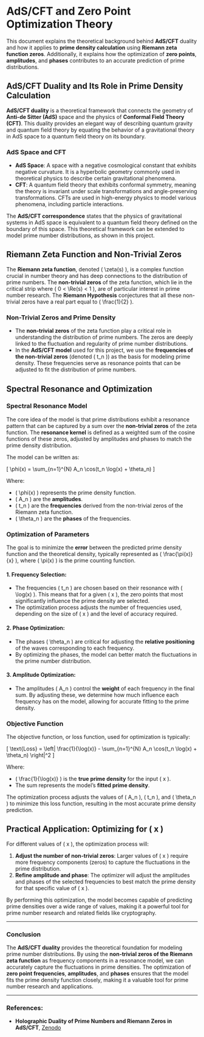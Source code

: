 # **AdS/CFT and Zero Point Optimization Theory**

This document explains the theoretical background behind **AdS/CFT** duality and how it applies to **prime density calculation** using **Riemann zeta function zeros**. Additionally, it explains how the optimization of **zero points**, **amplitudes**, and **phases** contributes to an accurate prediction of prime distributions.

## **AdS/CFT Duality and Its Role in Prime Density Calculation**

**AdS/CFT duality** is a theoretical framework that connects the geometry of **Anti-de Sitter (AdS)** space and the physics of **Conformal Field Theory (CFT)**. This duality provides an elegant way of describing quantum gravity and quantum field theory by equating the behavior of a gravitational theory in AdS space to a quantum field theory on its boundary.

### **AdS Space and CFT**
- **AdS Space**: A space with a negative cosmological constant that exhibits negative curvature. It is a hyperbolic geometry commonly used in theoretical physics to describe certain gravitational phenomena.
- **CFT**: A quantum field theory that exhibits conformal symmetry, meaning the theory is invariant under scale transformations and angle-preserving transformations. CFTs are used in high-energy physics to model various phenomena, including particle interactions.

The **AdS/CFT correspondence** states that the physics of gravitational systems in AdS space is equivalent to a quantum field theory defined on the boundary of this space. This theoretical framework can be extended to model prime number distributions, as shown in this project.

## **Riemann Zeta Function and Non-Trivial Zeros**

The **Riemann zeta function**, denoted \( \zeta(s) \), is a complex function crucial in number theory and has deep connections to the distribution of prime numbers. The **non-trivial zeros** of the zeta function, which lie in the critical strip where \( 0 < \Re(s) < 1 \), are of particular interest in prime number research. The **Riemann Hypothesis** conjectures that all these non-trivial zeros have a real part equal to \( \frac{1}{2} \).

### **Non-Trivial Zeros and Prime Density**
- The **non-trivial zeros** of the zeta function play a critical role in understanding the distribution of prime numbers. The zeros are deeply linked to the fluctuation and regularity of prime number distributions.
- In the **AdS/CFT model** used for this project, we use the **frequencies of the non-trivial zeros** (denoted \( t_n \)) as the basis for modeling prime density. These frequencies serve as resonance points that can be adjusted to fit the distribution of prime numbers.

## **Spectral Resonance and Optimization**

### **Spectral Resonance Model**
The core idea of the model is that prime distributions exhibit a resonance pattern that can be captured by a sum over the **non-trivial zeros** of the zeta function. The **resonance kernel** is defined as a weighted sum of the cosine functions of these zeros, adjusted by amplitudes and phases to match the prime density distribution.

The model can be written as:

\[
\phi(x) = \sum_{n=1}^{N} A_n \cos(t_n \log(x) + \theta_n)
\]

Where:
- \( \phi(x) \) represents the prime density function.
- \( A_n \) are the **amplitudes**.
- \( t_n \) are the **frequencies** derived from the non-trivial zeros of the Riemann zeta function.
- \( \theta_n \) are the **phases** of the frequencies.

### **Optimization of Parameters**
The goal is to minimize the **error** between the predicted prime density function and the theoretical density, typically represented as \( \frac{\pi(x)}{x} \), where \( \pi(x) \) is the prime counting function.

#### **1. Frequency Selection**:
- The frequencies \( t_n \) are chosen based on their resonance with \( \log(x) \). This means that for a given \( x \), the zero points that most significantly influence the prime density are selected.
- The optimization process adjusts the number of frequencies used, depending on the size of \( x \) and the level of accuracy required.

#### **2. Phase Optimization**:
- The phases \( \theta_n \) are critical for adjusting the **relative positioning** of the waves corresponding to each frequency.
- By optimizing the phases, the model can better match the fluctuations in the prime number distribution.

#### **3. Amplitude Optimization**:
- The amplitudes \( A_n \) control the **weight** of each frequency in the final sum. By adjusting these, we determine how much influence each frequency has on the model, allowing for accurate fitting to the prime density.

### **Objective Function**
The objective function, or loss function, used for optimization is typically:

\[
\text{Loss} = \left| \frac{1}{\log(x)} - \sum_{n=1}^{N} A_n \cos(t_n \log(x) + \theta_n) \right|^2
\]

Where:
- \( \frac{1}{\log(x)} \) is the **true prime density** for the input \( x \).
- The sum represents the model’s **fitted prime density**.

The optimization process adjusts the values of \( A_n \), \( t_n \), and \( \theta_n \) to minimize this loss function, resulting in the most accurate prime density prediction.

## **Practical Application: Optimizing for \( x \)**

For different values of \( x \), the optimization process will:
1. **Adjust the number of non-trivial zeros**: Larger values of \( x \) require more frequency components (zeros) to capture the fluctuations in the prime distribution.
2. **Refine amplitude and phase**: The optimizer will adjust the amplitudes and phases of the selected frequencies to best match the prime density for that specific value of \( x \).

By performing this optimization, the model becomes capable of predicting prime densities over a wide range of values, making it a powerful tool for prime number research and related fields like cryptography.

---

### **Conclusion**

The **AdS/CFT duality** provides the theoretical foundation for modeling prime number distributions. By using the **non-trivial zeros of the Riemann zeta function** as frequency components in a resonance model, we can accurately capture the fluctuations in prime densities. The optimization of **zero point frequencies**, **amplitudes**, and **phases** ensures that the model fits the prime density function closely, making it a valuable tool for prime number research and applications.

---

### **References**:

- **Holographic Duality of Prime Numbers and Riemann Zeros in AdS/CFT**, [Zenodo](https://zenodo.org/records/15232851)

